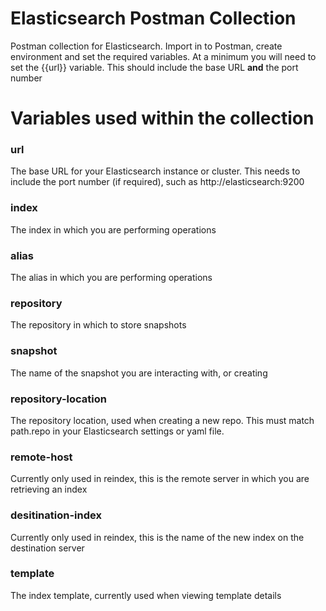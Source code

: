 # Elasticsearch Postman Collection

Postman collection for Elasticsearch. Import in to Postman, create environment and set the required variables.
At a minimum you will need to set the {{url}} variable. This should include the base URL **and** the port number


# Variables used within the collection
### url
The base URL for your Elasticsearch instance or cluster. This needs to include the port number (if required), such as http://elasticsearch:9200
### index
The index in which you are performing operations
### alias
The alias in which you are performing operations
### repository
The repository in which to store snapshots
### snapshot
The name of the snapshot you are interacting with, or creating
### repository-location
The repository location, used when creating a new repo. This must match path.repo in your Elasticsearch settings or yaml file.
### remote-host
Currently only used in reindex, this is the remote server in which you are retrieving an index
### desitination-index
Currently only used in reindex, this is the name of the new index on the destination server
### template
The index template, currently used when viewing template details